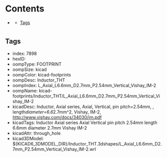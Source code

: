 



Contents
========

* [](#)
	* [Tags](#tags)

# 

## Tags

- index: 7898
- hexID: 
- oompType: FOOTPRINT
- oompSize: kicad
- oompColor: kicad-footprints
- oompDesc: Inductor_THT
- oompIndex: L_Axial_L6.6mm_D2.7mm_P2.54mm_Vertical_Vishay_IM-2
- oompName: kicad-footprints/Inductor_THT/L_Axial_L6.6mm_D2.7mm_P2.54mm_Vertical_Vishay_IM-2
- kicadDesc: Inductor, Axial series, Axial, Vertical, pin pitch=2.54mm, , length*diameter=6.6*2.7mm^2, Vishay, IM-2, http://www.vishay.com/docs/34030/im.pdf
- kicadTags: Inductor Axial series Axial Vertical pin pitch 2.54mm  length 6.6mm diameter 2.7mm Vishay IM-2
- kicadAttr: through_hole
- kicad3DModel: ${KICAD6_3DMODEL_DIR}/Inductor_THT.3dshapes/L_Axial_L6.6mm_D2.7mm_P2.54mm_Vertical_Vishay_IM-2.wrl
